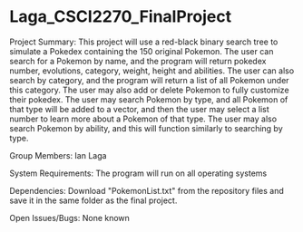 # Laga_CSCI2270_FinalProject

Project Summary:
This project will use a red-black binary search tree to simulate a Pokedex containing the 150 original Pokemon. The user can search for a Pokemon by name, and the program will return pokedex number, evolutions, category, weight, height and abilities. The user can also search by category, and the program will return a list of all Pokemon under this category. The user may also add or delete Pokemon to fully customize their pokedex. The user may search Pokemon by type, and all Pokemon of that type will be added to a vector, and then the user may select a list number to learn more about a Pokemon of that type. The user may also search Pokemon by ability, and this will function similarly to searching by type.

Group Members:
Ian Laga

System Requirements:
The program will run on all operating systems

Dependencies:
Download "PokemonList.txt" from the repository files and save it in the same folder as the final project.

Open Issues/Bugs:
None known
